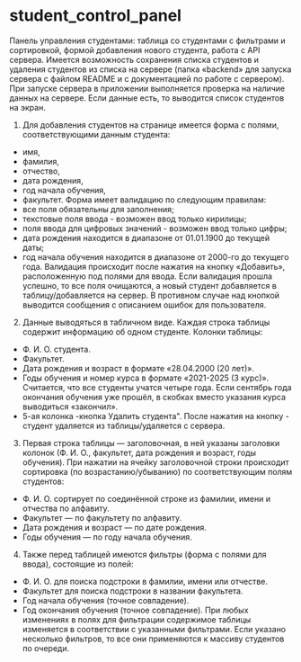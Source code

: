 # student_control_panel
Панель управления студентами:  таблица со студентами с фильтрами и сортировкой, формой добавления нового студента, работа с API сервера.
Имеется возможность сохранения списка студентов и удаления студентов из списка на сервере (папка «backend» для запуска сервера с файлом README и с документацией по работе с сервером).
При запуске сервера в приложении выполняется проверка на наличие данных на сервере. Если данные есть, то выводится список студентов на экран. 

1. Для добавления студентов на странице имеется форма с полями, соответствующими данным студента:
  - имя,
  - фамилия,
  - отчество,
  - дата рождения,
  - год начала обучения,
  - факультет.
Форма имеет валидацию по следующим правилам:
- все поля обязательны для заполнения;
- текстовые поля ввода - возможен ввод только кирилицы;
- поля ввода для  цифровых значений - возможен ввод только цифры;
- дата рождения находится в диапазоне от 01.01.1900 до текущей даты;
- год начала обучения находится в диапазоне от 2000-го до текущего года.
Валидация происходит после нажатия на кнопку «Добавить», расположенную под полями для ввода. Если валидация прошла успешно, то все поля очищаются, а новый студент добавляется в таблицу/добавляется на сервер. В противном случае над кнопкой выводится сообщения с описанием ошибок для пользователя. 

2. Данные выводяться в табличном виде. Каждая строка таблицы содержит информацию об одном студенте. Колонки таблицы:
- Ф. И. О. студента.
- Факультет.
- Дата рождения и возраст в формате «28.04.2000 (20 лет)».
- Годы обучения и номер курса в формате «2021-2025 (3 курс)». Считается, что все студенты учатся четыре года. Если сентябрь года окончания обучения уже прошёл, в скобках вместо указания курса выводиться «закончил».
- 5-ая колонка -кнопка Удалить студента". После нажатия на кнопку - студент удаляется из таблицы/удаляется с сервера.

3. Первая строка таблицы — заголовочная, в ней указаны заголовки колонок (Ф. И. О., факультет, дата рождения и возраст, годы обучения). При нажатии на ячейку заголовочной строки происходит сортировка (по возрастанию/убыванию) по соответствующим полям студентов:
- Ф. И. О. сортирует по соединённой строке из фамилии, имени и отчества по алфавиту.
- Факультет — по факультету по алфавиту.
- Дата рождения и возраст — по дате рождения.
- Годы обучения — по году начала обучения.

4. Также перед таблицей имеются фильтры (форма с полями для ввода), состоящие из полей:
- Ф. И. О. для поиска подстроки в фамилии, имени или отчестве.
- Факультет для поиска подстроки в названии факультета.
- Год начала обучения (точное совпадение).
- Год окончания обучения (точное совпадение).
При любых изменениях в полях для фильтрации содержимое таблицы изменяется в соответствии с указанными фильтрами. Если указано несколько фильтров, то все они применяются к массиву студентов по очереди.
